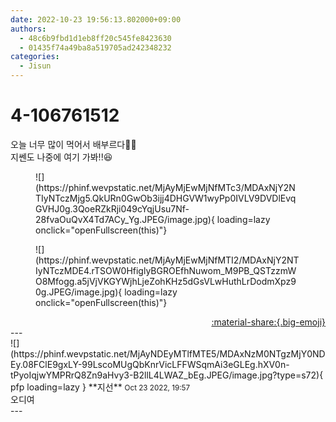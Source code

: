 ```yaml
---
date: 2022-10-23 19:56:13.802000+09:00
authors:
  - 48c6b9fbd1d1eb8ff20c545fe8423630
  - 01435f74a49ba8a519705ad242348232
categories:
  - Jisun
---
```


# 4-106761512

<div class="post-container" markdown="1">
<div class="content-container md-sidebar__scrollwrap" markdown="1">

오늘 너무 많이 먹어서 배부르다😮‍💨<br>지쎈도 나중에 여기 가봐!!😆
<figure markdown="1">
![](https://phinf.wevpstatic.net/MjAyMjEwMjNfMTc3/MDAxNjY2NTIyNTczMjg5.QkURn0GwOb3ijj4DHGVW1wyPp0IVLV9DVDlEvqGVHJ0g.3QoeRZkRji049cYqjUsu7Nf-28fvaOuQvX4Td7ACy_Yg.JPEG/image.jpg){ loading=lazy onclick="openFullscreen(this)"}
</figure>

<figure markdown="1">
![](https://phinf.wevpstatic.net/MjAyMjEwMjNfMTI2/MDAxNjY2NTIyNTczMDE4.rTSOW0HfiglyBGROEfhNuwom_M9PB_QSTzzmWO8Mfogg.a5jVjVKGYWjhLjeZohKHz5dGsVLwHuthLrDodmXpz90g.JPEG/image.jpg){ loading=lazy onclick="openFullscreen(this)"}
</figure>


</div>
</div>

<div style="text-align: right;" markdown="1">
<a href="https://weverse.io/fromis9/fanpost/4-106761512" style="text-align: right;">:material-share:{.big-emoji}</a>
</div>
---

<div class="comments-container md-sidebar__scrollwrap" markdown="1">
<div class="comment" markdown="1">
<div class='id-container' markdown="1">
![](https://phinf.wevpstatic.net/MjAyNDEyMTlfMTE5/MDAxNzM0NTgzMjY0NDEy.08FClE9gxLY-99LscoMUgQbKnrVicLFFWSqmAi3eGLEg.hXV0n-tPyoIqjwYMPRrQ8Zn9aHvy3-B2llL4LWAZ_bEg.JPEG/image.jpg?type=s72){ pfp loading=lazy }
**<span class="artist">지선</span>** <small>Oct 23 2022, 19:57</small><br>
</div>
<div class='comment-body' markdown="1">
오디여
</div>
</div>
</div>
---
